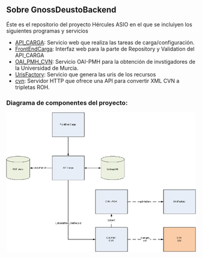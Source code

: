 ## Sobre GnossDeustoBackend
Éste es el repositorio del proyecto Hércules ASIO en el que se incluiyen los siguientes programas y servicios

 - [API_CARGA](https://github.com/HerculesCRUE/GnossDeustoBackend/tree/master/API_CARGA "API_CARGA"): Servicio web que realiza las tareas de carga/configuración.
 - [FrontEndCarga](https://github.com/HerculesCRUE/GnossDeustoBackend/tree/master/FrontEndCarga "FrontEndCarga"): Interfaz web para la parte de Repository y Validation del API_CARGA
 - [OAI_PMH_CVN](https://github.com/HerculesCRUE/GnossDeustoBackend/tree/master/OAI_PMH_CVN "OAI_PMH_CVN"): Servicio OAI-PMH para la obtención de invstigadores de la Universidad de Murcia.
 - [UrisFactory](https://github.com/HerculesCRUE/GnossDeustoBackend/tree/master/UrisFactory "UrisFactory"): Servicio que genera las uris de los recursos
 - [cvn](https://github.com/HerculesCRUE/GnossDeustoBackend/tree/master/cvn): Servidor HTTP que ofrece una API para convertir XML CVN a tripletas ROH.
 
 ### Diagrama de componentes del proyecto:
 

<img src="img/diagrama_de_componentes.png" />

